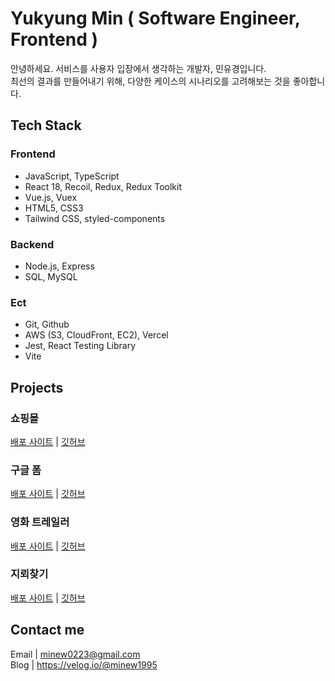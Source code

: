 # Yukyung Min ( Software Engineer, Frontend )
안녕하세요. 서비스를 사용자 입장에서 생각하는 개발자, 민유경입니다.  
최선의 결과를 만들어내기 위해, 다양한 케이스의 시나리오를 고려해보는 것을 좋아합니다.

## Tech Stack
### Frontend
- JavaScript, TypeScript  
- React 18, Recoil, Redux, Redux Toolkit  
- Vue.js, Vuex  
- HTML5, CSS3  
- Tailwind CSS, styled-components

### Backend
- Node.js, Express  
- SQL, MySQL  

### Ect
- Git, Github  
- AWS (S3, CloudFront, EC2), Vercel  
- Jest, React Testing Library  
- Vite  

## Projects
### 쇼핑몰
[배포 사이트](https://mmm-e-commerce.chloemin.com) | [깃허브](https://github.com/MINYUKYUNG/react-e-commerce-site)

### 구글 폼
[배포 사이트](https://custom-surveys.chloemin.com) | [깃허브](https://github.com/MINYUKYUNG/custom-surveys)

### 영화 트레일러
[배포 사이트](https://movie-theater.chloemin.com) | [깃허브](https://github.com/MINYUKYUNG/movie-theater)

### 지뢰찾기
[배포 사이트](https://minesweeper-chi-khaki.vercel.app) | [깃허브](https://github.com/MINYUKYUNG/redux-toolkit-project-m)  

## Contact me
Email | minew0223@gmail.com  
Blog | https://velog.io/@minew1995  
